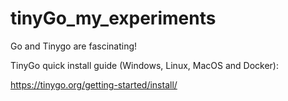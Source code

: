 # tinyGo_my_experiments

Go and Tinygo are fascinating! 

TinyGo quick install guide (Windows, Linux, MacOS and Docker): 

https://tinygo.org/getting-started/install/
